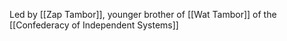 Led by [[Zap Tambor]], younger brother of [[Wat Tambor]] of the [[Confederacy of Independent Systems]]
